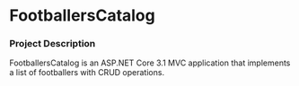 # FootballersCatalog
### Project Description
FootballersCatalog is an ASP.NET Core 3.1 MVC application that implements a list of footballers with CRUD operations.